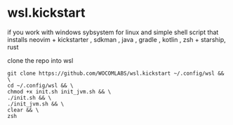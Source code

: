 # wsl.kickstart
if you work with windows sybsystem for linux and simple shell script that installs neovim + kickstarter ,  sdkman , java , gradle , kotlin  , zsh  + starship, rust

clone the repo into wsl 

```
git clone https://github.com/WOCOMLABS/wsl.kickstart ~/.config/wsl && \
cd ~/.config/wsl && \
chmod +x init.sh init_jvm.sh && \
./init.sh && \
./init_jvm.sh && \
clear && \
zsh
```




